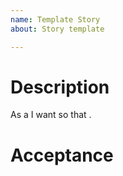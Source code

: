 ```yaml
---
name: Template Story
about: Story template

---
```


# Description
As a <role> I want <function> so that <business need>.

# Acceptance
